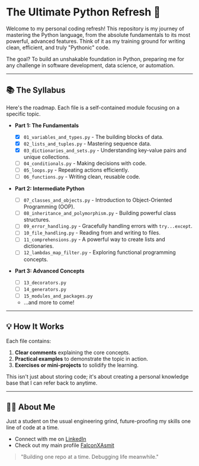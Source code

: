 # The Ultimate Python Refresh 🐍

Welcome to my personal coding refresh! This repository is my journey of mastering the Python language, from the absolute fundamentals to its most powerful, advanced features. Think of it as my training ground for writing clean, efficient, and truly "Pythonic" code.

The goal? To build an unshakable foundation in Python, preparing me for any challenge in software development, data science, or automation.

---

## 📚 The Syllabus

Here's the roadmap. Each file is a self-contained module focusing on a specific topic.

- **Part 1: The Fundamentals**

  - [x] `01_variables_and_types.py` - The building blocks of data.
  - [x] `02_lists_and_tuples.py` - Mastering sequence data.
  - [x] `03_dictionaries_and_sets.py` - Understanding key-value pairs and unique collections.
  - [ ] `04_conditionals.py` - Making decisions with code.
  - [ ] `05_loops.py` - Repeating actions efficiently.
  - [ ] `06_functions.py` - Writing clean, reusable code.

- **Part 2: Intermediate Python**

  - [ ] `07_classes_and_objects.py` - Introduction to Object-Oriented Programming (OOP).
  - [ ] `08_inheritance_and_polymorphism.py` - Building powerful class structures.
  - [ ] `09_error_handling.py` - Gracefully handling errors with `try...except`.
  - [ ] `10_file_handling.py` - Reading from and writing to files.
  - [ ] `11_comprehensions.py` - A powerful way to create lists and dictionaries.
  - [ ] `12_lambdas_map_filter.py` - Exploring functional programming concepts.

- **Part 3: Advanced Concepts**
  - [ ] `13_decorators.py`
  - [ ] `14_generators.py`
  - [ ] `15_modules_and_packages.py`
  - ...and more to come!

---

## 💡 How It Works

Each file contains:

1. **Clear comments** explaining the core concepts.
2. **Practical examples** to demonstrate the topic in action.
3. **Exercises or mini-projects** to solidify the learning.

This isn't just about storing code; it's about creating a personal knowledge base that I can refer back to anytime.

---

## 👨‍💻 About Me

Just a student on the usual engineering grind, future-proofing my skills one line of code at a time.

- Connect with me on [LinkedIn](https://www.linkedin.com/in/asmit-kumar-394097330/)
- Check out my main profile [FalconXAsmit](https://github.com/FalconXAsmit)

> "Building one repo at a time. Debugging life meanwhile."